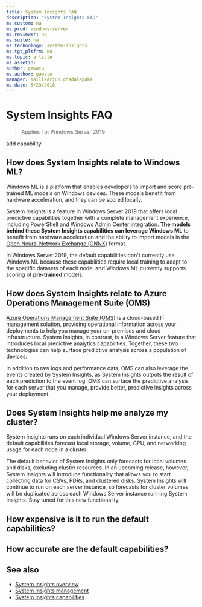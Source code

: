```yaml
---
title: System Insights FAQ
description: "System Insights FAQ"
ms.custom: na
ms.prod: windows-server
ms.reviewer: na
ms.suite: na
ms.technology: system-insights
ms.tgt_pltfrm: na
ms.topic: article
ms.assetid: 
author: gawatu
ms.author: gawatu
manager: mallikarjun.chadalapaka
ms.date: 5/23/2018
---
```

# System Insights FAQ

>Applies To: Windows Server 2019

add capability

## How does System Insights relate to Windows ML?

Windows ML is a platform that enables developers to import and score pre-trained ML models on Windows devices. These models benefit from hardware acceleration, and they can be scored locally. 

System Insights is a feature in Windows Server 2019 that offers local predictive capabilities together with a complete management experience, including PowerShell and Windows Admin Center integration. **The models behind these System Insights capabilities can leverage Windows ML** to benefit from hardware acceleration and the ability to import models in the [Open Neural Network Exchange (ONNX)](https://onnx.ai/) format. 

In Windows Server 2019, the default capabilities don't currently use Windows ML because these capabilities require local training to adapt to the specific datasets of each node, and Windows ML currently supports scoring of **pre-trained** models. 


## How does System Insights relate to Azure Operations Management Suite (OMS)

[Azure Operations Management Suite (OMS)](https://docs.microsoft.com/azure/operations-management-suite/) is a cloud-based IT management solution, providing operational information across your deployments to help you manage your on-premises and cloud infrastructure. System Insights, in contrast, is a Windows Server feature that introduces local predictive analytics capabilities. Together, these two technologies can help surface predictive analysis across a population of devices:

In addition to raw logs and performance data, OMS can also leverage the events created by System Insights, as System Insights outputs the result of each prediction to the event log. OMS can surface the predictive analysis for each server that you manage, provide better, predictive insights across your deployment. 

## Does System Insights help me analyze my cluster? 

System Insights runs on each individual Windows Server instance, and the default capabilities forecast local storage, volume, CPU, and networking usage for each node in a cluster. 

The default behavior of System Insights only forecasts for local volumes and disks, excluding cluster resources. In an upcoming release, however, System Insights will introduce functionality that allows you to start collecting data for CSVs, PDRs, and clustered disks. System Insights will continue to run on each server instance, so forecasts for cluster volumes will be duplicated across each Windows Server instance running System Insights. Stay tuned for this new functionality. 

## How expensive is it to run the default capabilities?

## How accurate are the default capabilities?

## See also

- [System Insights overview](system-insights-overview.md)
- [System Insights management](system-insights-management.md)
- [System Insights capabilities](system-insights-capabilities.md)